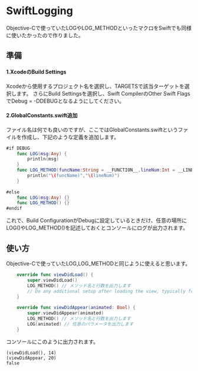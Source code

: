 # SwiftLogging
Objective-Cで使っていたLOGやLOG_METHODといったマクロをSwiftでも同様に使いたかったので作りました。
## 準備
#### 1.XcodeのBuild Settings
Xcodeから使用するプロジェクト名を選択し、TARGETSで該当ターゲットを選択します。
さらにBuild Settingsを選択し、Swift CompilerのOther Swift FlagsでDebug = -DDEBUGとなるようにしてください。
#### 2.GlobalConstants.swift追加
ファイル名は何でも良いのですが、ここではGlobalConstants.swiftというファイルを作成し、下記のような定義を追加します。
```swift:GlobalConstants.swift
#if DEBUG
    func LOG(msg:Any) {
        println(msg)
    }
    func LOG_METHOD(funcName:String = __FUNCTION__,lineNum:Int = __LINE__ ){
        println("\(funcName)","\(lineNum)")
    }
    
#else
    func LOG(msg:Any) {}
    func LOG_METHOD() {}
#endif
```
これで、Build ConfigurationがDebugに設定しているときだけ、任意の場所にLOG()やLOG_METHOD()を記述しておくとコンソールにログが出力されます。

## 使い方
Objective-Cで使っていたLOG,LOG_METHODと同じように使えると思います。

``` swift
    override func viewDidLoad() {
        super.viewDidLoad()
        LOG_METHOD() // メソッド名と行数を出力します
        // Do any additional setup after loading the view, typically from a nib.
    }
    
    override func viewDidAppear(animated: Bool) {
        super.viewDidAppear(animated)
        LOG_METHOD() // メソッド名と行数を出力します
        LOG(animated) // 任意のパラメータを出力します
    }
```

コンソールにこのように出力されます。
``` Bash:コンソール出力
(viewDidLoad(), 14)
(viewDidAppear, 20)
false
```




